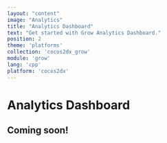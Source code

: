 ```yaml
---
layout: "content"
image: "Analytics"
title: "Analytics Dashboard"
text: "Get started with Grow Analytics Dashboard."
position: 2
theme: 'platforms'
collection: 'cocos2dx_grow'
module: 'grow'
lang: 'cpp'
platform: 'cocos2dx'
---
```


# Analytics Dashboard

## Coming soon!
